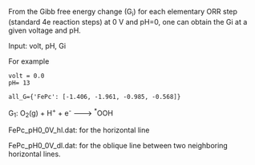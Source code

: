 From the Gibb free energy change (G<sub>i</sub>) for each elementary ORR step (standard 4e reaction steps) at 0 V and pH=0, one can obtain the Gi at a given voltage and pH.

Input: 
     volt, pH, Gi
 
 For example
 
    volt = 0.0
    pH= 13

    all_G={'FePc': [-1.406, -1.961, -0.985, -0.568]}

G<sub>1</sub>: O<sub>2</sub>(g) + H<sup>+</sup> + e<sup>-</sup> ---> <sup>&#42;</sup>OOH

FePc_pH0_0V_hl.dat:  for the horizontal line

FePc_pH0_0V_dl.dat: for the oblique line between two neighboring horizontal lines. 
